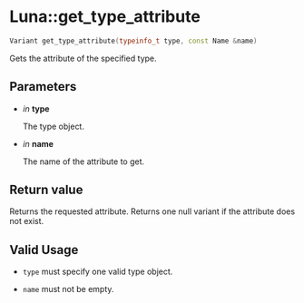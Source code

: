 # Luna::get_type_attribute

```c++
Variant get_type_attribute(typeinfo_t type, const Name &name)
```

Gets the attribute of the specified type. 



## Parameters
* *in* **type**

    The type object. 

* *in* **name**

    The name of the attribute to get. 

## Return value
Returns the requested attribute. Returns one null variant if the attribute does not exist. 

## Valid Usage
* `type` must specify one valid type object.

* `name` must not be empty. 

